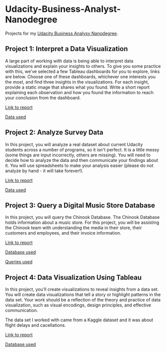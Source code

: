 # Udacity-Business-Analyst-Nanodegree
Projects for my [Udacity Business Analysy Nanodegree]([https://mena.udacity.com/course/data-foundations-nanodegree--nd100](https://www.udacity.com/course/business-analytics-nanodegree--nd098)).

## Project 1: Interpret a Data Visualization

A large part of working with data is being able to interpret data visualizations and explain your insights to others. To give you some practice with this, we’ve selected a few Tableau dashboards for you to explore, links are below. Choose one of these dashboards, whichever one interests you the most, and find three insights in the visualizations. For each insight, provide a static image that shares what you found. Write a short report explaining each observation and how you found the information to reach your conclusion from the dashboard. 

[Link to report](https://github.com/boa2017/Udacity-Data-Foundations-Nanodegree/blob/master/Project%201/Project%201%20Interpret%20a%20Data%20Visualization.pdf)

[Data used](https://public.tableau.com/en-us/s/gallery/madrid-details?gallery=featured)

## Project 2: Analyze Survey Data

In this project, you will analyze a real dataset about current Udacity students across a number of programs, so it isn't perfect. It is a little messy (some things are input incorrectly, others are missing). You will need to decide how to analyze the data and then communicate your findings about it. You will use spreadsheets to make your analysis easier (please do not analyze by hand - it will take forever!).

[Link to report](https://github.com/boa2017/Udacity-Data-Foundations-Nanodegree/blob/master/Project%202/Project%202%20Analyze%20survey%20data.pdf)

[Data used](https://github.com/boa2017/Udacity-Data-Foundations-Nanodegree/blob/master/Project%202/Data%20Project%202.xlsx)

## Project 3: Query a Digital Music Store Database

In this project, you will query the Chinook Database. The Chinook Database holds information about a music store. For this project, you will be assisting the Chinook team with understanding the media in their store, their customers and employees, and their invoice information. 

[Link to report](https://github.com/boa2017/Udacity-Data-Foundations-Nanodegree/blob/master/Project%203/Project%203%20Report.pdf)

[Database used](https://github.com/boa2017/Udacity-Data-Foundations-Nanodegree/blob/master/Project%203/chinook.db)

[Queries used](https://github.com/boa2017/Udacity-Data-Foundations-Nanodegree/blob/master/Project%203/queries.txt)

## Project 4: Data Visualization Using Tableau

In this project, you'll create visualizations to reveal insights from a data set. You will create data visualizations that tell a story or highlight patterns in the data set. Your work should be a reflection of the theory and practice of data visualization, such as visual encodings, design principles, and effective communication.

The data set I worked with came from a Kaggle dataset and it was about flight delays and cacellations. 

[Link to report](https://github.com/boa2017/Udacity-Data-Foundations-Nanodegree/blob/master/Project%204/Project%204%20Build%20Data%20Dashboards.pdf)

[Database used](https://github.com/boa2017/Udacity-Data-Foundations-Nanodegree/blob/master/Project%204/flight-delays.zip)
